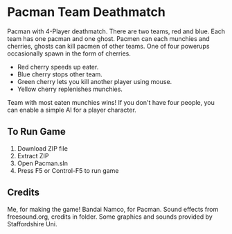 # Pacman Team Deathmatch
Pacman with 4-Player deathmatch.
There are two teams, red and blue.
Each team has one pacman and one ghost.
Pacmen can each munchies and cherries, ghosts can kill pacmen of other teams.
One of four powerups occasionally spawn in the form of cherries.
- Red cherry speeds up eater.
- Blue cherry stops other team.
- Green cherry lets you kill another player using mouse.
- Yellow cherry replenishes munchies.

Team with most eaten munchies wins!
If you don't have four people, you can enable a simple AI for a player character.

## To Run Game
1. Download ZIP file
2. Extract ZIP
3. Open Pacman.sln 
4. Press F5 or Control-F5 to run game

## Credits
Me, for making the game!
Bandai Namco, for Pacman.
Sound effects from freesound.org, credits in folder.
Some graphics and sounds provided by Staffordshire Uni.
